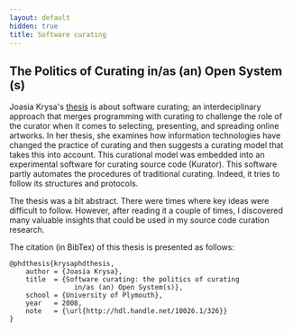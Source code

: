 ```yaml
---
layout: default
hidden: true
title: Software curating
---
```


## The Politics of Curating in/as (an) Open System (s)

Joasia Krysa's [thesis](http://hdl.handle.net/10026.1/326) is about software curating; an interdeciplinary approach that merges programming with curating to challenge the role of the curator when it comes to selecting, presenting, and spreading online artworks. In her thesis, she examines how information technologies have changed the practice of curating and then suggests a curating model that takes this into account.  This curational model was embedded into an experimental software for curating source code (Kurator). This software partly automates the procedures of traditional curating. Indeed, it tries to follow its structures and protocols.

The thesis was a bit abstract. There were times where key ideas were difficult to follow. However, after reading it a couple of times, I discovered many valuable insights that could be used in my source code curation research. 

The citation (in BibTex) of this thesis is presented as follows:


	@phdthesis{krysaphdthesis,
  		author = {Joasia Krysa}, 
  		title  = {Software curating: the politics of curating 
            		in/as (an) Open System(s)},
		school = {University of Plymouth},
  		year   = 2008,
  		note   = {\url{http://hdl.handle.net/10026.1/326}}
	}







